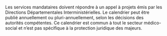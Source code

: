 Les services mandataires doivent répondre à un appel à projets émis par les Directions Départementales Interministérielles. Le calendrier peut être publié annuellement ou pluri-annuellement, selon les décisions des autorités compétentes. Ce calendrier est commun à tout le secteur médico-social et n’est pas spécifique à la protection juridique des majeurs.
